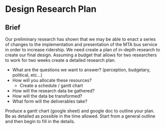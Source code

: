 # Design Research Plan
## Brief
Our preliminary research has shown that we may be able to enact a series of changes to the implementation and presentation of the MTA bus service in order to increase ridership.
We need create a plan of in-depth research to create our final design. Assuming a budget that allows for two researchers to work for two weeks create a detailed research plan.
+ What are the questions we want to answer? (perception, budgetary, political, etc...)
+ How will you allocate these resources?
  + Create a schedule / gantt chart
+ How will the research data be gathered?
+ How will the data be transformed?
+ What form will the deliverables take?

Produce a gantt chart (google sheet) and google doc to outline your plan.
Be as detailed as possible in the time allowed. Start from a general outline and then begin to fill in the details.
